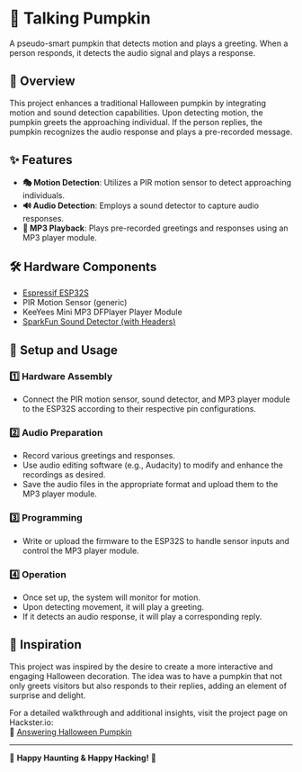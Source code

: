 # 🎃 Talking Pumpkin

A pseudo-smart pumpkin that detects motion and plays a greeting. When a person responds, it detects the audio signal and plays a response.

## 📝 Overview

This project enhances a traditional Halloween pumpkin by integrating motion and sound detection capabilities. Upon detecting motion, the pumpkin greets the approaching individual. If the person replies, the pumpkin recognizes the audio response and plays a pre-recorded message.

## ✨ Features

- **🎭 Motion Detection**: Utilizes a PIR motion sensor to detect approaching individuals.
- **🔊 Audio Detection**: Employs a sound detector to capture audio responses.
- **📢 MP3 Playback**: Plays pre-recorded greetings and responses using an MP3 player module.

## 🛠️ Hardware Components

- [Espressif ESP32S](https://www.espressif.com/en/products/socs/esp32)
- PIR Motion Sensor (generic)
- KeeYees Mini MP3 DFPlayer Player Module
- [SparkFun Sound Detector (with Headers)](https://www.sparkfun.com/products/12642)

## 🚀 Setup and Usage

### 1️⃣ Hardware Assembly
- Connect the PIR motion sensor, sound detector, and MP3 player module to the ESP32S according to their respective pin configurations.

### 2️⃣ Audio Preparation
- Record various greetings and responses.
- Use audio editing software (e.g., Audacity) to modify and enhance the recordings as desired.
- Save the audio files in the appropriate format and upload them to the MP3 player module.

### 3️⃣ Programming
- Write or upload the firmware to the ESP32S to handle sensor inputs and control the MP3 player module.

### 4️⃣ Operation
- Once set up, the system will monitor for motion.
- Upon detecting movement, it will play a greeting.
- If it detects an audio response, it will play a corresponding reply.

## 🎃 Inspiration

This project was inspired by the desire to create a more interactive and engaging Halloween decoration. The idea was to have a pumpkin that not only greets visitors but also responds to their replies, adding an element of surprise and delight.

For a detailed walkthrough and additional insights, visit the project page on Hackster.io:  
🔗 [Answering Halloween Pumpkin](https://www.hackster.io/kirillsimin/answering-halloween-pumpkin-6e0853)

---

👻 **Happy Haunting & Happy Hacking!** 🎃

